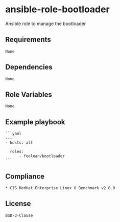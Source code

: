 # ansible-role-bootloader

Ansible role to manage the bootloader


## Requirements

    None


## Dependencies

    None


## Role Variables

    None


## Example playbook

    ```yaml
    ---
    - hosts: all

      roles:
          - foolean/bootloader
    ```


## Compliance

    * CIS RedHat Enterprise Linux 8 Benchmark v2.0.0


## License

    BSD-3-Clause
